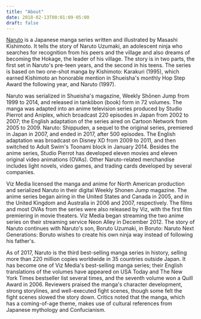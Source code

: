 ```yaml
---
title: "About"
date: 2018-02-13T00:01:09-05:00
draft: false
---
```


[Naruto] is a Japanese manga series written and illustrated by Masashi
Kishimoto. It tells the story of Naruto Uzumaki, an adolescent ninja who
searches for recognition from his peers and the village and also dreams of
becoming the Hokage, the leader of his village. The story is in two parts, the
first set in Naruto's pre-teen years, and the second in his teens. The series is
based on two one-shot manga by Kishimoto: Karakuri (1995), which earned
Kishimoto an honorable mention in Shueisha's monthly Hop Step Award the
following year, and Naruto (1997).

Naruto was serialized in Shueisha's magazine, Weekly Shōnen Jump from 1999 to
2014, and released in tankōbon (book) form in 72 volumes. The manga was adapted
into an anime television series produced by Studio Pierrot and Aniplex, which
broadcast 220 episodes in Japan from 2002 to 2007; the English adaptation of the
series aired on Cartoon Network from 2005 to 2009. Naruto: Shippuden, a sequel
to the original series, premiered in Japan in 2007, and ended in 2017, after 500
episodes. The English adaptation was broadcast on Disney XD from 2009 to 2011,
and then switched to Adult Swim's Toonami block in January 2014. Besides the
anime series, Studio Pierrot has developed eleven movies and eleven original
video animations (OVAs). Other Naruto-related merchandise includes light novels,
video games, and trading cards developed by several companies.

Viz Media licensed the manga and anime for North American production and
serialized Naruto in their digital Weekly Shonen Jump magazine. The anime series
began airing in the United States and Canada in 2005, and in the United Kingdom
and Australia in 2006 and 2007, respectively. The films and most OVAs from the
series were also released by Viz, with the first film premiering in movie
theaters. Viz Media began streaming the two anime series on their streaming
service Neon Alley in December 2012. The story of Naruto continues with Naruto's
son, Boruto Uzumaki, in Boruto: Naruto Next Generations: Boruto wishes to create
his own ninja way instead of following his father's.

As of 2017, Naruto is the third best-selling manga series in history, selling
more than 220 million copies worldwide in 35 countries outside Japan. It has
become one of Viz Media's best-selling manga series; their English translations
of the volumes have appeared on USA Today and The New York Times bestseller list
several times, and the seventh volume won a Quill Award in 2006. Reviewers
praised the manga's character development, strong storylines, and well-executed
fight scenes, though some felt the fight scenes slowed the story down. Critics
noted that the manga, which has a coming-of-age theme, makes use of cultural
references from Japanese mythology and Confucianism.

[Naruto]: https://en.wikipedia.org/wiki/Naruto
